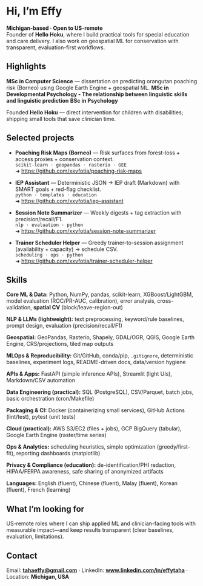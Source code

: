 # Hi, I’m Effy

**Michigan-based · Open to US-remote**  
Founder of **Hello Hoku**, where I build practical tools for special education and care delivery. I also work on geospatial ML for conservation with transparent, evaluation-first workflows.


## Highlights
 **MSc in Computer Science** — dissertation on predicting orangutan poaching risk (Borneo) using Google Earth Engine + geospatial ML.
 **MSc in Developmental Psychology - The relationship between linguistic skills and linguistic prediction**
**BSc in Psychology**
 
Founded **Hello Hoku** — direct intervention for children with disabilities; shipping small tools that save clinician time.


## Selected projects
- **Poaching Risk Maps (Borneo)** — Risk surfaces from forest-loss + access proxies + conservation context.  
  `scikit-learn · geopandas · rasterio · GEE`  
  ➜ https://github.com/xxvfotia/poaching-risk-maps

- **IEP Assistant** — Deterministic JSON → IEP draft (Markdown) with SMART goals + red-flag checklist.  
  `python · templates · education`  
  ➜ https://github.com/xxvfotia/iep-assistant

- **Session Note Summarizer** — Weekly digests + tag extraction with precision/recall/F1.  
  `nlp · evaluation · python`  
  ➜ https://github.com/xxvfotia/session-note-summarizer

- **Trainer Scheduler Helper** — Greedy trainer-to-session assignment (availability + capacity) → schedule CSV.  
  `scheduling · ops · python`  
  ➜ https://github.com/xxvfotia/trainer-scheduler-helper


## Skills

**Core ML & Data:** Python, NumPy, pandas, scikit-learn, XGBoost/LightGBM, model evaluation (ROC/PR-AUC, calibration), error analysis, cross-validation, **spatial CV** (block/leave-region-out)

**NLP & LLMs (lightweight):** text preprocessing, keyword/rule baselines, prompt design, evaluation (precision/recall/F1)

**Geospatial:** GeoPandas, Rasterio, Shapely, GDAL/OGR, QGIS, Google Earth Engine, CRS/projections, tiled map outputs

**MLOps & Reproducibility:** Git/GitHub, conda/pip, `.gitignore`, deterministic baselines, experiment logs, README-driven docs, data/version hygiene

**APIs & Apps:** FastAPI (simple inference APIs), Streamlit (light UIs), Markdown/CSV automation

**Data Engineering (practical):** SQL (PostgreSQL), CSV/Parquet, batch jobs, basic orchestration (cron/Makefile)

**Packaging & CI:** Docker (containerizing small services), GitHub Actions (lint/test), pytest (unit tests)

**Cloud (practical):** AWS S3/EC2 (files + jobs), GCP BigQuery (tabular), Google Earth Engine (raster/time series)

**Ops & Analytics:** scheduling heuristics, simple optimization (greedy/first-fit), reporting dashboards (matplotlib)

**Privacy & Compliance (education):** de-identification/PHI redaction, HIPAA/FERPA awareness, safe sharing of anonymized artifacts

**Languages:** English (fluent), Chinese (fluent), Malay (fluent), Korean (fluent), French (learning)


## What I’m looking for
US-remote roles where I can ship applied ML and clinician-facing tools with measurable impact—and keep results transparent (clear baselines, evaluation, limitations).


## Contact
Email: **tahaeffy@gmail.com** · LinkedIn: **www.linkedin.com/in/effytaha** · Location: **Michigan, USA**
